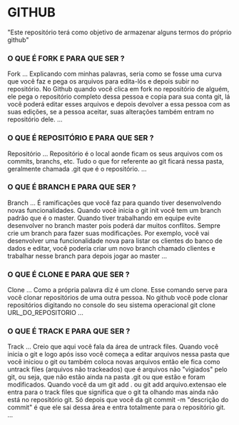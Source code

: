 # GITHUB
"Este repositório terá como objetivo de armazenar alguns termos do próprio github"


### O QUE É FORK E PARA QUE SER ?

Fork
...
Explicando com minhas palavras, seria como se fosse uma curva que você faz e pega os arquivos para edita-lós e depois subir no repositório. No Github quando você clica em fork no repositório de alguém, ele pega o repositório completo dessa pessoa e copia para sua conta git, lá você poderá editar esses arquivos e depois devolver a essa pessoa com as suas edições, se a pessoa aceitar, suas alterações também entram no repositório dele.
...

### O QUE É REPOSITÓRIO E PARA QUE SER ?

Repositório
...
Repositório é o local aonde ficam os seus arquivos com os commits, branchs, etc. Tudo o que for referente ao git ficará nessa pasta, geralmente chamada .git que é o repositório.
...

### O QUE É BRANCH E PARA QUE SER ?

Branch
...
É ramificações que você faz para quando tiver desenvolvendo novas funcionalidades. Quando você inicia o git init você tem um branch padrão que é o master. Quando tiver trabalhando em equipe evite desenvolver no branch master pois poderá dar muitos conflitos. Sempre crie um branch para fazer suas modificações. Por exemplo, você vai desenvolver uma funcionalidade nova para listar os clientes do banco de dados e editar, você poderia criar um novo branch chamado clientes e trabalhar nesse branch para depois jogar ao master
...

### O QUE É CLONE E PARA QUE SER ?

Clone
...
Como a própria palavra diz é um clone. Esse comando serve para você clonar repositórios de uma outra pessoa. No github você pode clonar repositórios digitando no console do seu sistema operacional git clone URL_DO_REPOSITORIO
...

### O QUE É TRACK E PARA QUE SER ?

Track
...
Creio que aqui você fala da área de untrack files. Quando você inicia o git e logo após isso você começa a editar arquivos nessa pasta que você iniciou o git ou também coloca novas arquivos então ele fica como untrack files (arquivos não trackeados) que é arquivos não "vigiados" pelo git, ou seja, que não estão ainda na pasta .git ou que estão e foram modificados. Quando você da um git add . ou git add arquivo.extensao ele entra para o track files que significa que o git ta olhando mas ainda não está no repositório git. Só depois que você da git commit -m "descrição do commit" é que ele sai dessa área e entra totalmente para o repositório git.
...

